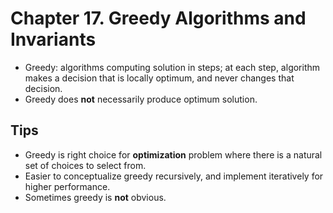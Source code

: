# Chapter 17. Greedy Algorithms and Invariants

- Greedy: algorithms computing solution in steps; at each step, algorithm makes a decision that is locally optimum, and never changes that decision.
- Greedy does **not** necessarily produce optimum solution.

## Tips

- Greedy is right choice for **optimization** problem where there is a natural set of choices to select from.
- Easier to conceptualize greedy recursively, and implement iteratively for higher performance.
- Sometimes greedy is **not** obvious.

